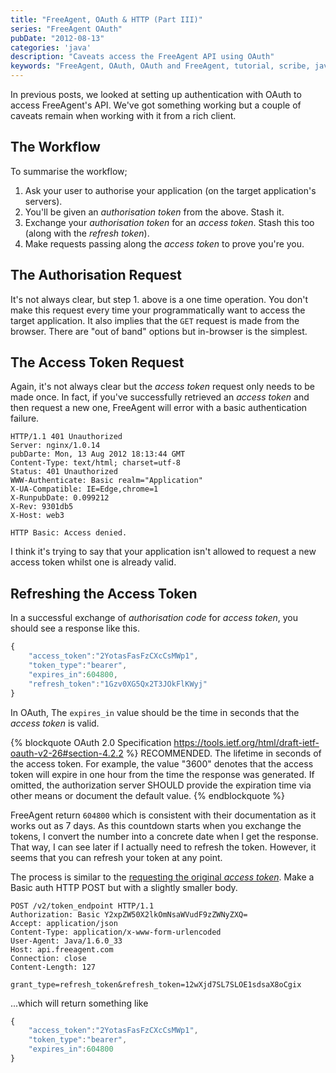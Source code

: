 ```yaml
---
title: "FreeAgent, OAuth & HTTP (Part III)"
series: "FreeAgent OAuth"
pubDate: "2012-08-13"
categories: 'java'
description: "Caveats access the FreeAgent API using OAuth"
keywords: "FreeAgent, OAuth, OAuth and FreeAgent, tutorial, scribe, java, google oauth"
---
```


In previous posts, we looked at setting up authentication with OAuth to access FreeAgent's API. We've got something working but a couple of caveats remain when working with it from a rich client.

<!-- more -->

## The Workflow

To summarise the workflow;

 1. Ask your user to authorise your application (on the target application's servers).
 1. You'll be given an _authorisation token_ from the above. Stash it.
 1. Exchange your _authorisation token_ for an _access token_. Stash this too (along with the _refresh token_).
 1. Make requests passing along the _access token_ to prove you're you.


## The Authorisation Request

It's not always clear, but step 1. above is a one time operation. You don't make this request every time your programmatically want to access the target application. It also implies that the `GET` request is made from the browser. There are "out of band" options but in-browser is the simplest.


## The Access Token Request

Again, it's not always clear but the _access token_ request only needs to be made once. In fact, if you've successfully retrieved an _access token_ and then request a new one, FreeAgent will error with a basic authentication failure.

``` shell
HTTP/1.1 401 Unauthorized
Server: nginx/1.0.14
pubDarte: Mon, 13 Aug 2012 18:13:44 GMT
Content-Type: text/html; charset=utf-8
Status: 401 Unauthorized
WWW-Authenticate: Basic realm="Application"
X-UA-Compatible: IE=Edge,chrome=1
X-RunpubDate: 0.099212
X-Rev: 9301db5
X-Host: web3

HTTP Basic: Access denied.
```

I think it's trying to say that your application isn't allowed to request a new access token whilst one is already valid.

## Refreshing the Access Token

In a successful exchange of _authorisation code_ for _access token_, you should see a response like this.

``` js
{
    "access_token":"2YotasFasFzCXcCsMWp1",
    "token_type":"bearer",
    "expires_in":604800,
    "refresh_token":"1Gzv0XG5Qx2T3JOkFlKWyj"
}
```
In OAuth, The `expires_in` value should be the time in seconds that the _access token_ is valid.

{% blockquote OAuth 2.0 Specification https://tools.ietf.org/html/draft-ietf-oauth-v2-26#section-4.2.2 %}
RECOMMENDED. The lifetime in seconds of the access token. For example, the value "3600" denotes that the access token will expire in one hour from the time the response was generated. If omitted, the authorization server SHOULD provide the expiration time via other means or document the default value.
{% endblockquote %}

FreeAgent return `604800` which is consistent with their documentation as it works out as 7 days. As this countdown starts when you exchange the tokens, I convert the number into a concrete date when I get the response. That way, I can see later if I actually need to refresh the token. However, it seems that you can refresh your token at any point.

The process is similar to the [requesting the original _access token_](/blog/2012/08/12/oauth-and-http-part-ii). Make a Basic auth HTTP POST but with a slightly smaller body.

``` shell
POST /v2/token_endpoint HTTP/1.1
Authorization: Basic Y2xpZW50X2lkOmNsaWVudF9zZWNyZXQ=
Accept: application/json
Content-Type: application/x-www-form-urlencoded
User-Agent: Java/1.6.0_33
Host: api.freeagent.com
Connection: close
Content-Length: 127

grant_type=refresh_token&refresh_token=12wXjd7SL7SLOE1sdsaX8oCgix
```

...which will return something like

``` js
{
    "access_token":"2YotasFasFzCXcCsMWp1",
    "token_type":"bearer",
    "expires_in":604800
}
```